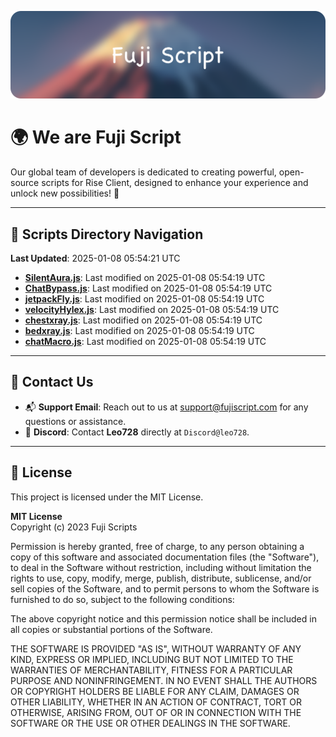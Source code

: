 ![Banner](.github/b.webp)

# 🌍 **We are Fuji Script**

Our global team of developers is dedicated to creating powerful, open-source scripts for Rise Client, designed to enhance your experience and unlock new possibilities! 🌟

---
<!-- SCRIPTS_NAVIGATION_START -->
## 📂 **Scripts Directory Navigation**

**Last Updated**: 2025-01-08 05:54:21 UTC

- **[SilentAura.js](scripts/SilentAura.js)**: Last modified on 2025-01-08 05:54:19 UTC
- **[ChatBypass.js](scripts/ChatBypass.js)**: Last modified on 2025-01-08 05:54:19 UTC
- **[jetpackFly.js](scripts/jetpackFly.js)**: Last modified on 2025-01-08 05:54:19 UTC
- **[velocityHylex.js](scripts/velocityHylex.js)**: Last modified on 2025-01-08 05:54:19 UTC
- **[chestxray.js](scripts/chestxray.js)**: Last modified on 2025-01-08 05:54:19 UTC
- **[bedxray.js](scripts/bedxray.js)**: Last modified on 2025-01-08 05:54:19 UTC
- **[chatMacro.js](scripts/chatMacro.js)**: Last modified on 2025-01-08 05:54:19 UTC

<!-- SCRIPTS_NAVIGATION_END -->

---

## 💬 **Contact Us**  
- 📬 **Support Email**: Reach out to us at [support@fujiscript.com](mailto:support@fujiscript.com) for any questions or assistance.  
- 💬 **Discord**: Contact **Leo728** directly at `Discord@leo728`.

---

## 📜 **License**

This project is licensed under the MIT License.  

**MIT License**  
Copyright (c) 2023 Fuji Scripts  

Permission is hereby granted, free of charge, to any person obtaining a copy of this software and associated documentation files (the "Software"), to deal in the Software without restriction, including without limitation the rights to use, copy, modify, merge, publish, distribute, sublicense, and/or sell copies of the Software, and to permit persons to whom the Software is furnished to do so, subject to the following conditions:  

The above copyright notice and this permission notice shall be included in all copies or substantial portions of the Software.  

THE SOFTWARE IS PROVIDED "AS IS", WITHOUT WARRANTY OF ANY KIND, EXPRESS OR IMPLIED, INCLUDING BUT NOT LIMITED TO THE WARRANTIES OF MERCHANTABILITY, FITNESS FOR A PARTICULAR PURPOSE AND NONINFRINGEMENT. IN NO EVENT SHALL THE AUTHORS OR COPYRIGHT HOLDERS BE LIABLE FOR ANY CLAIM, DAMAGES OR OTHER LIABILITY, WHETHER IN AN ACTION OF CONTRACT, TORT OR OTHERWISE, ARISING FROM, OUT OF OR IN CONNECTION WITH THE SOFTWARE OR THE USE OR OTHER DEALINGS IN THE SOFTWARE.  
